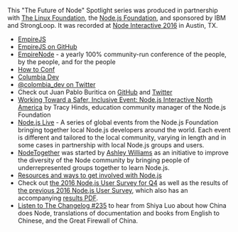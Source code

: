This "The Future of Node" Spotlight series was produced in partnership with [The Linux Foundation](https://www.linuxfoundation.org/), the [Node.js Foundation](https://nodejs.org/en/foundation/), and sponsored by IBM and StrongLoop. It was recorded at [Node Interactive 2016](http://events.linuxfoundation.org/events/node-interactive) in Austin, TX.

- [EmpireJS](http://empirejs.org/)
- [EmpireJS on GitHub](https://github.com/EmpireJS)
- [EmpireNode](http://empirenode.org/) - a yearly 100% community-run conference of the people, by the people, and for the people
- [How to Conf](https://github.com/cascadiajs/how-to-conf)
- [Columbia Dev](http://colombia-dev.org/)
- [@colombia_dev on Twitter](https://twitter.com/colombia_dev)
- Check out Juan Pablo Buritica on [GitHub](https://github.com/buritica) and [Twitter](https://twitter.com/buritica)
- [Working Toward a Safer, Inclusive Event: Node.js Interactive North America](https://medium.com/@nodejs/working-towards-a-safer-inclusive-event-node-js-interactive-north-america-808edcd771f7#.2bz7738a9) by Tracy Hinds, education community manager of the Node.js Foundation
- [Node.js Live](http://live.nodejs.org/) - A series of global events from the Node.js Foundation bringing together local Node.js developers around the world. Each event is different and tailored to the local community, varying in length and in some cases in partnership with local Node.js groups and users.
- [NodeTogether](http://www.nodetogether.org/) was started by [Ashley Williams](http://ashleygwilliams.github.io/) as an initiative to improve the diversity of the Node community by bringing people of underrepresented groups together to learn Node.js.
- [Resources and ways to get involved with Node.js](https://nodejs.org/en/get-involved/)
- Check out [the 2016 Node.js User Survey for Q4](https://medium.com/@nodejs/have-some-time-mind-telling-us-how-you-are-using-node-js-dbd8bcd67b42#.hzxtiprov) as well as the results of [the previous 2016 Node.js User Survey](https://medium.com/@nodejs/node-js-foundation-2016-user-survey-report-22251685957a#.xq7ylj2dk), which also has an accompanying [results PDF](https://nodejs.org/static/documents/2016-survey-report.pdf).
- [Listen to The Changelog #235](https://changelog.com/podcast/235) to hear from Shiya Luo about how China does Node, translations of documentation and books from English to Chinese, and the Great Firewall of China.